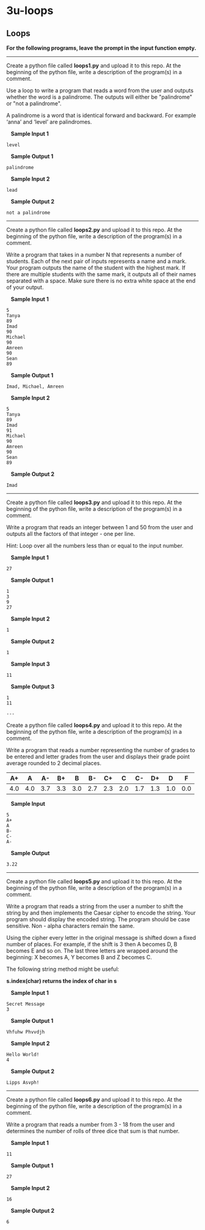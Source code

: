 # 3u-loops

Loops
---

**For the following programs, leave the prompt in the input function empty.**

---
Create a python file called **loops1.py** and upload it to this repo. At the beginning of the python file, write a description of the program(s) in a comment. 

Use a loop to write a program that reads a word from the user and outputs whether the word is a palindrome. The outputs will either be "palindrome" or "not a palindrome". 

A palindrome is a word that is identical forward and backward. For example ‘anna’ and ‘level’ are palindromes.


&nbsp;&nbsp; **Sample Input 1**

    level

&nbsp;&nbsp; **Sample Output 1**

    palindrome

&nbsp;&nbsp; **Sample Input 2**

    lead

&nbsp;&nbsp; **Sample Output 2**

    not a palindrome
    
---
Create a python file called **loops2.py** and upload it to this repo. At the beginning of the python file, write a description of the program(s) in a comment. 

Write a program that takes in a number N that represents a number of students. Each of the next pair of inputs represents a name and a mark. Your program outputs the name of the student with the highest mark. If there are multiple students with the same mark, it outputs all of their names separated with a space. Make sure there is no extra white space at the end of your output.


&nbsp;&nbsp; **Sample Input 1**

    5
    Tanya
    89
    Imad
    90
    Michael
    90
    Amreen
    90
    Sean
    89

&nbsp;&nbsp; **Sample Output 1**

    Imad, Michael, Amreen

&nbsp;&nbsp; **Sample Input 2**

    5
    Tanya
    89
    Imad
    91
    Michael
    90
    Amreen
    90
    Sean
    89
    
&nbsp;&nbsp; **Sample Output 2**

    Imad
    
---

Create a python file called **loops3.py** and upload it to this repo. At the beginning of the python file, write a description of the program(s) in a comment. 

Write a program that reads an integer between 1 and 50 from the user and outputs all the factors of that integer - one per line.
 
Hint: Loop over all the numbers less than or equal to the input number. 

&nbsp;&nbsp; **Sample Input 1**

    27

&nbsp;&nbsp; **Sample Output 1**

    1
    3
    9
    27

&nbsp;&nbsp; **Sample Input 2**

    1

&nbsp;&nbsp; **Sample Output 2**

    1
    
&nbsp;&nbsp; **Sample Input 3**

    11

&nbsp;&nbsp; **Sample Output 3**

    1
    11
    
    ---

Create a python file called **loops4.py** and upload it to this repo. At the beginning of the python file, write a description of the program(s) in a comment. 

Write a program that reads a number representing the number of grades to be entered and letter grades from the user and displays their grade point average rounded to 2 decimal places.

|A+ |A  |A- |B+ |B  |B- |C+ |C  |C- |D+ |D  |F  |
|---|---|---|---|---|---|---|---|---|---|---|---|
|4.0|4.0|3.7|3.3|3.0|2.7|2.3|2.0|1.7|1.3|1.0|0.0|



&nbsp;&nbsp; **Sample Input**

    
    5
    A+
    A
    B-
    C-
    A-

&nbsp;&nbsp; **Sample Output**

    3.22
    
---
Create a python file called **loops5.py** and upload it to this repo. At the beginning of the python file, write a description of the program(s) in a comment. 

Write a program that reads a string from the user a number to shift the string by and then implements the Caesar cipher to encode the string. Your program should display the encoded string. The program should be case sensitive. Non - alpha characters remain the same.

Using the cipher every letter in the original message is shifted down a fixed number of places. For example, if the shift is 3 then A becomes D, B becomes E and so on.  The last three letters are wrapped around the beginning: X becomes A, Y becomes B and Z becomes C.

The following string method might be useful:

**s.index(char) returns the index of char in s**

&nbsp;&nbsp; **Sample Input 1**

    Secret Message
    3

&nbsp;&nbsp; **Sample Output 1**

    Vhfuhw Phvvdjh

&nbsp;&nbsp; **Sample Input 2**

    Hello World!
    4

&nbsp;&nbsp; **Sample Output 2**

    Lipps Asvph!
    
---
Create a python file called **loops6.py** and upload it to this repo. At the beginning of the python file, write a description of the program(s) in a comment. 

Write a program that reads a number from 3 - 18 from the user and determines the number of rolls of three dice that sum is that number.

&nbsp;&nbsp; **Sample Input 1**

    11
   
&nbsp;&nbsp; **Sample Output 1**

    27

&nbsp;&nbsp; **Sample Input 2**

    16

&nbsp;&nbsp; **Sample Output 2**

    6
